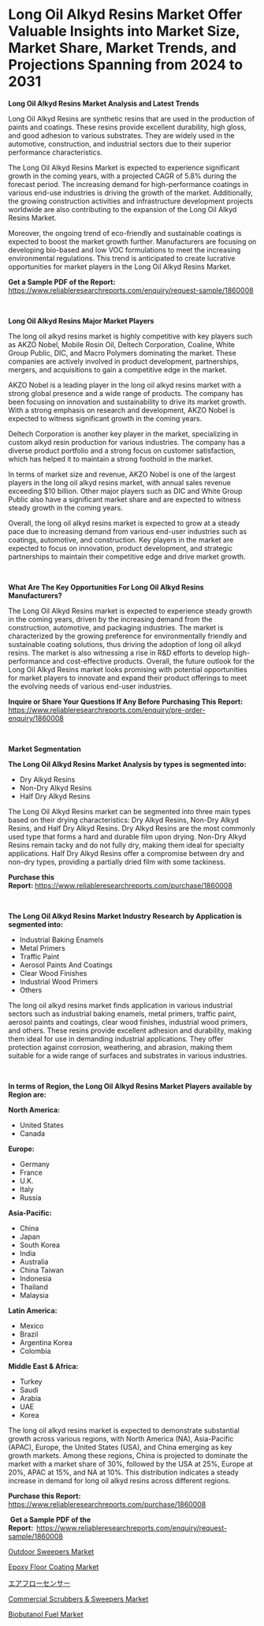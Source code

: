 <p><h1>Long Oil Alkyd Resins Market Offer Valuable Insights into Market Size, Market Share, Market Trends, and Projections Spanning from 2024 to 2031</h1></p><p><strong>Long Oil Alkyd Resins Market Analysis and Latest Trends</strong></p>
<p><p>Long Oil Alkyd Resins are synthetic resins that are used in the production of paints and coatings. These resins provide excellent durability, high gloss, and good adhesion to various substrates. They are widely used in the automotive, construction, and industrial sectors due to their superior performance characteristics.</p><p>The Long Oil Alkyd Resins Market is expected to experience significant growth in the coming years, with a projected CAGR of 5.8% during the forecast period. The increasing demand for high-performance coatings in various end-use industries is driving the growth of the market. Additionally, the growing construction activities and infrastructure development projects worldwide are also contributing to the expansion of the Long Oil Alkyd Resins Market.</p><p>Moreover, the ongoing trend of eco-friendly and sustainable coatings is expected to boost the market growth further. Manufacturers are focusing on developing bio-based and low VOC formulations to meet the increasing environmental regulations. This trend is anticipated to create lucrative opportunities for market players in the Long Oil Alkyd Resins Market.</p></p>
<p><strong>Get a Sample PDF of the Report:&nbsp;</strong> <a href="https://www.reliableresearchreports.com/enquiry/request-sample/1860008">https://www.reliableresearchreports.com/enquiry/request-sample/1860008</a></p>
<p>&nbsp;</p>
<p><strong>Long Oil Alkyd Resins Major Market Players</strong></p>
<p><p>The long oil alkyd resins market is highly competitive with key players such as AKZO Nobel, Mobile Rosin Oil, Deltech Corporation, Coaline, White Group Public, DIC, and Macro Polymers dominating the market. These companies are actively involved in product development, partnerships, mergers, and acquisitions to gain a competitive edge in the market.</p><p>AKZO Nobel is a leading player in the long oil alkyd resins market with a strong global presence and a wide range of products. The company has been focusing on innovation and sustainability to drive its market growth. With a strong emphasis on research and development, AKZO Nobel is expected to witness significant growth in the coming years.</p><p>Deltech Corporation is another key player in the market, specializing in custom alkyd resin production for various industries. The company has a diverse product portfolio and a strong focus on customer satisfaction, which has helped it to maintain a strong foothold in the market.</p><p>In terms of market size and revenue, AKZO Nobel is one of the largest players in the long oil alkyd resins market, with annual sales revenue exceeding $10 billion. Other major players such as DIC and White Group Public also have a significant market share and are expected to witness steady growth in the coming years.</p><p>Overall, the long oil alkyd resins market is expected to grow at a steady pace due to increasing demand from various end-user industries such as coatings, automotive, and construction. Key players in the market are expected to focus on innovation, product development, and strategic partnerships to maintain their competitive edge and drive market growth.</p></p>
<p>&nbsp;</p>
<p><strong>What Are The Key Opportunities For Long Oil Alkyd Resins Manufacturers?</strong></p>
<p><p>The Long Oil Alkyd Resins market is expected to experience steady growth in the coming years, driven by the increasing demand from the construction, automotive, and packaging industries. The market is characterized by the growing preference for environmentally friendly and sustainable coating solutions, thus driving the adoption of long oil alkyd resins. The market is also witnessing a rise in R&D efforts to develop high-performance and cost-effective products. Overall, the future outlook for the Long Oil Alkyd Resins market looks promising with potential opportunities for market players to innovate and expand their product offerings to meet the evolving needs of various end-user industries.</p></p>
<p><strong>Inquire or Share Your Questions If Any Before Purchasing This Report:</strong> <a href="https://www.reliableresearchreports.com/enquiry/pre-order-enquiry/1860008">https://www.reliableresearchreports.com/enquiry/pre-order-enquiry/1860008</a></p>
<p>&nbsp;</p>
<p><strong>Market Segmentation</strong></p>
<p><strong>The Long Oil Alkyd Resins Market Analysis by types is segmented into:</strong></p>
<p><ul><li>Dry Alkyd Resins</li><li>Non-Dry Alkyd Resins</li><li>Half Dry Alkyd Resins</li></ul></p>
<p><p>The Long Oil Alkyd Resins market can be segmented into three main types based on their drying characteristics: Dry Alkyd Resins, Non-Dry Alkyd Resins, and Half Dry Alkyd Resins. Dry Alkyd Resins are the most commonly used type that forms a hard and durable film upon drying. Non-Dry Alkyd Resins remain tacky and do not fully dry, making them ideal for specialty applications. Half Dry Alkyd Resins offer a compromise between dry and non-dry types, providing a partially dried film with some tackiness.</p></p>
<p><strong>Purchase this Report:&nbsp;</strong><a href="https://www.reliableresearchreports.com/purchase/1860008">https://www.reliableresearchreports.com/purchase/1860008</a></p>
<p>&nbsp;</p>
<p><strong>The Long Oil Alkyd Resins Market Industry Research by Application is segmented into:</strong></p>
<p><ul><li>Industrial Baking Enamels</li><li>Metal Primers</li><li>Traffic Paint</li><li>Aerosol Paints And Coatings</li><li>Clear Wood Finishes</li><li>Industrial Wood Primers</li><li>Others</li></ul></p>
<p><p>The long oil alkyd resins market finds application in various industrial sectors such as industrial baking enamels, metal primers, traffic paint, aerosol paints and coatings, clear wood finishes, industrial wood primers, and others. These resins provide excellent adhesion and durability, making them ideal for use in demanding industrial applications. They offer protection against corrosion, weathering, and abrasion, making them suitable for a wide range of surfaces and substrates in various industries.</p></p>
<p>&nbsp;</p>
<p><strong>In terms of Region, the Long Oil Alkyd Resins Market Players available by Region are:</strong></p>
<p>
    <p> <strong> North America: </strong>
        <ul>
            <li>United States</li>
            <li>Canada</li>
        </ul>
        </p> 
    <p> <strong> Europe: </strong>
        <ul>
            <li>Germany</li>
            <li>France</li>
            <li>U.K.</li>
            <li>Italy</li>
            <li>Russia</li>
        </ul>
        </p> 
    <p> <strong> Asia-Pacific: </strong>
        <ul>
            <li>China</li>
            <li>Japan</li>
            <li>South Korea</li>
            <li>India</li>
            <li>Australia</li>
            <li>China Taiwan</li>
            <li>Indonesia</li>
            <li>Thailand</li>
            <li>Malaysia</li>
        </ul>
        </p> 
    <p> <strong> Latin America: </strong>
        <ul>
            <li>Mexico</li>
            <li>Brazil</li>
            <li>Argentina Korea</li>
            <li>Colombia</li>
        </ul>
        </p> 
    <p> <strong> Middle East & Africa: </strong>
        <ul>
            <li>Turkey</li>
            <li>Saudi</li>
            <li>Arabia</li>
            <li>UAE</li>
            <li>Korea</li>
        </ul>
    </p>
    </p>
<p><p>The long oil alkyd resins market is expected to demonstrate substantial growth across various regions, with North America (NA), Asia-Pacific (APAC), Europe, the United States (USA), and China emerging as key growth markets. Among these regions, China is projected to dominate the market with a market share of 30%, followed by the USA at 25%, Europe at 20%, APAC at 15%, and NA at 10%. This distribution indicates a steady increase in demand for long oil alkyd resins across different regions.</p></p>
<p><strong>Purchase this Report: </strong><a href="https://www.reliableresearchreports.com/purchase/1860008">https://www.reliableresearchreports.com/purchase/1860008</a></p>
<p>&nbsp;<strong>Get a Sample PDF of the Report:&nbsp;&nbsp;</strong><a href="https://www.reliableresearchreports.com/enquiry/request-sample/1860008">https://www.reliableresearchreports.com/enquiry/request-sample/1860008</a></p>
<p><strong></strong></p>
<p><p><a href="https://issuu.com/reportprime-2/docs/outdoor-sweepers-market-size-2030.pptx">Outdoor Sweepers Market</a></p><p><a href="https://github.com/okotobwrhuteie/Market-Research-Report-List-1/blob/main/epoxy-floor-coating-market.md">Epoxy Floor Coating Market</a></p><p><a href="https://github.com/ycmtqqhvk3273/Market-Research-Report-List-1/blob/main/5811796193929.md">エアフローセンサー</a></p><p><a href="https://issuu.com/reportprime-2/docs/commercial-scrubbers-sweepers-market-size-2030.ppt">Commercial Scrubbers & Sweepers Market</a></p><p><a href="https://github.com/myacatherineblakecaczo9vcsw/Market-Research-Report-List-1/blob/main/biobutanol-fuel-market.md">Biobutanol Fuel Market</a></p></p>